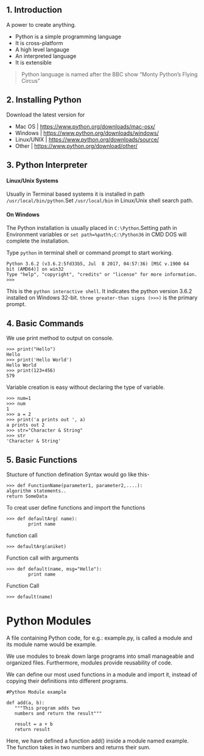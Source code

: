 ## 1. Introduction
A power to create anything.
* Python is a simple programming language
* It is cross-platform
* A high level langauge
* An interpreted language
* It is extensible

> Python language is named after the BBC show “Monty Python’s Flying Circus”

## 2. Installing Python
Download the latest version for
* Mac OS | https://www.python.org/downloads/mac-osx/
* Windows | https://www.python.org/downloads/windows/
* Linux/UNIX | https://www.python.org/downloads/source/
* Other | https://www.python.org/download/other/

## 3. Python Interpreter
#### Linux/Unix Systems
Usually in Terminal based systems it is installed in path ```/usr/local/bin/python```.Set ```/usr/local/bin``` in Linux/Unix shell search path. 
#### On Windows
The Python installation is usually placed in ```C:\Python```.Setting path in Environment variables or ```set path=%path%;C:\Python36``` in CMD DOS will complete the installation.

Type ```python``` in terminal shell or command prompt to start working.
```
Python 3.6.2 (v3.6.2:5fd33b5, Jul  8 2017, 04:57:36) [MSC v.1900 64 bit (AMD64)] on win32
Type "help", "copyright", "credits" or "license" for more information.
>>>
```
This is the ```python interactive shell```. It indicates the python version 3.6.2 installed on Windows 32-bit.
```three greater-than signs (>>>)``` is the primary prompt.

## 4. Basic Commands
We use print method to output on console.
```
>>> print("Hello")
Hello
>>> print('Hello World')
Hello World
>>> print(123+456)
579
```
Variable creation is easy without declaring the type of variable.
```
>>> num=1
>>> num
1
>>> a = 2
>>> print('a prints out ', a)
a prints out 2
>>> str="Character & String"
>>> str
'Character & String'
```
## 5. Basic Functions
Stucture of function defination
Syntax would go like this-
```
>>> def FunctionName(parameter1, parameter2,....):
algorithm statements..
return SomeData
```

To creat user define functions and import the functions
```
>>> def defaultArg( name): 
        print name
```
function call
```
>>> defaultArg(aniket)
```
Function call with arguments
```
>>> def default(name, msg="Hello"):
        print name
```
Function Call
```
>>> default(name)
```

# Python Modules

A file containing Python code, for e.g.: example.py, is called a module and its module name would be example.

We use modules to break down large programs into small manageable and organized files. Furthermore, modules provide reusability of code.

We can define our most used functions in a module and import it, instead of copying their definitions into different programs.
````
#Python Module example

def add(a, b):
   """This program adds two
   numbers and return the result"""

   result = a + b
   return result
````   
   Here, we have defined a function add() inside a module named example. 
   The function takes in two numbers and returns their sum.
   
   
